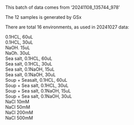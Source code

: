 This batch of data comes from ‘20241108_135744_978’

The 12 samples is generated by GSx 

There are total 16 environments, as used in 20241027 data: 

0.1HCL, 60uL  
0.1HCL, 30uL  
NaOH. 15uL  
NaOh. 30uL  
Sea salt, 0.1HCL, 60uL  
Sea salt, 0.1HCL, 30uL  
Sea salt, 0.1NaOH, 15uL  
Sea salt, 0.1NaOH, 30uL  
Soup + Seasalt, 0.1HCL, 60uL  
Soup + Sea salt, 0.1HCL, 30uL  
Soup + Sea salt, 0.1NaOH, 15uL  
Soup + Sea salt, 0.1NaOH, 30uL  
NaCl 10mM  
NaCl 50mM  
NaCl 200mM  
NaCl 500mM  
